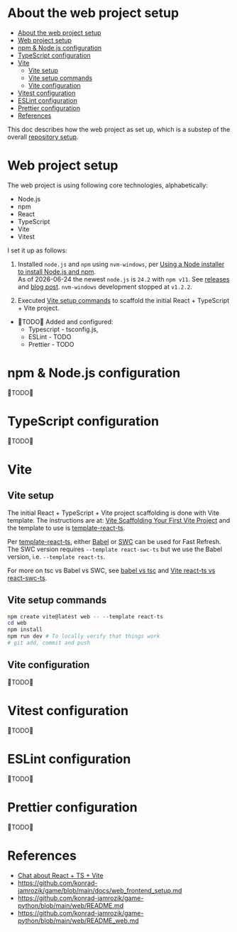 
# About the web project setup

- [About the web project setup](#about-the-web-project-setup)
- [Web project setup](#web-project-setup)
- [npm \& Node.js configuration](#npm--nodejs-configuration)
- [TypeScript configuration](#typescript-configuration)
- [Vite](#vite)
  - [Vite setup](#vite-setup)
  - [Vite setup commands](#vite-setup-commands)
  - [Vite configuration](#vite-configuration)
- [Vitest configuration](#vitest-configuration)
- [ESLint configuration](#eslint-configuration)
- [Prettier configuration](#prettier-configuration)
- [References](#references)

This doc describes how the web project as set up, which is a substep of the overall [repository setup](./about_setup_repo.md).

# Web project setup

The web project is using following core technologies, alphabetically:

- Node.js
- npm
- React
- TypeScript
- Vite
- Vitest

I set it up as follows:

1. Installed `node.js` and `npm` using `nvm-windows`, per
[Using a Node installer to install Node.js and npm][npm-use-nvm].  
As of 2026-06-24 the newest `node.js` is `24.2` with `npm v11`. See [releases][node-releases] and [blog post][node-24.0-blog].
`nvm-windows` development stopped at `v1.2.2`.

1. Executed [Vite setup commands](#vite-setup-commands) to scaffold the initial React + TypeScript + Vite project.


- 🚧TODO🚧 Added and configured:
  - Typescript - tsconfig.js,
  - ESLint - TODO
  - Prettier - TODO

# npm & Node.js configuration

🚧TODO🚧

# TypeScript configuration

🚧TODO🚧

# Vite

## Vite setup

The initial React + TypeScript + Vite project scaffolding is done with Vite template.
The instructions are at: [Vite Scaffolding Your First Vite Project][vite-scaffold]
and the template to use is [template-react-ts].

Per [template-react-ts], either [Babel] or [SWC] can be used for Fast Refresh.
The SWC version requires `--template react-swc-ts` but we use the Babel version, i.e. `--template react-ts`.

For more on tsc vs Babel vs SWC, see [babel vs tsc] and [Vite react-ts vs react-swc-ts][soq-vite-swc].

## Vite setup commands

```powershell
npm create vite@latest web -- --template react-ts
cd web
npm install
npm run dev # To locally verify that things work
# git add, commit and push
```


## Vite configuration

🚧TODO🚧

# Vitest configuration

🚧TODO🚧

# ESLint configuration

🚧TODO🚧

# Prettier configuration

🚧TODO🚧

# References

- [Chat about React + TS + Vite]
- https://github.com/konrad-jamrozik/game/blob/main/docs/web_frontend_setup.md
- https://github.com/konrad-jamrozik/game-python/blob/main/web/README.md
- https://github.com/konrad-jamrozik/game-python/blob/main/web/README_web.md

[babel vs tsc]: https://www.typescriptlang.org/docs/handbook/babel-with-typescript.html
[Chat about React + TS + Vite]: https://chatgpt.com/c/684e85cf-dc74-8011-ae8b-18e5d8a16be4
[node-24.0-blog]: https://nodejs.org/en/blog/release/v24.0.0
[node-releases]: https://nodejs.org/en/about/previous-releases
[npm-use-nvm]: https://docs.npmjs.com/downloading-and-installing-node-js-and-npm#using-a-node-version-manager-to-install-nodejs-and-npm
[soq-vite-swc]: https://stackoverflow.com/questions/79111563/what-is-the-difference-of-typescript-vs-typescript-swc-when-creating-a-vite-pr
[template-react-ts]: https://github.com/vitejs/vite/tree/main/packages/create-vite/template-react-ts
[vite-scaffold]: https://vite.dev/guide/#scaffolding-your-first-vite-project
[Babel]: https://babeljs.io/docs/
[SWC]: https://swc.rs/
